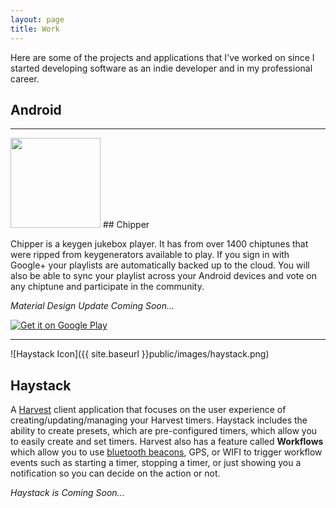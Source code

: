 ```yaml
---
layout: page
title: Work
---
```


<p class="lead">
Here are some of the projects and applications that I've worked on since I started developing software as an indie developer and in my professional career.
</p>

Android
---
---

<img src="{{ site.baseurl }}public/images/chipper.png" style="width: 144px;height: 144px;"/>
## Chipper

Chipper is a keygen jukebox player. It has from over 1400 chiptunes that were ripped from keygenerators available to play. If you sign in with Google+ your playlists are automatically backed up to the cloud. You will also be able to sync your playlist across your Android devices and vote on any chiptune and participate in the community.

_Material Design Update Coming Soon..._

<a href="https://play.google.com/store/apps/details?id=com.r0adkll.chipper">
  <img alt="Get it on Google Play"
       src="https://developer.android.com/images/brand/en_generic_rgb_wo_45.png" />
</a>

---

![Haystack Icon]({{ site.baseurl }}public/images/haystack.png)
## Haystack

A [Harvest](https://www.getharvest.com) client application that focuses on the user experience of creating/updating/managing your Harvest timers. Haystack includes the ability to create presets, which are pre-configured timers, which allow you to easily create and set timers. Harvest also has a feature called **Workflows** which allow you to use [bluetooth beacons](http://estimote.com), GPS, or WIFI to trigger workflow events such as starting a timer, stopping a timer, or just showing you a notification so you can decide on the action or not.

_Haystack is Coming Soon..._ 

